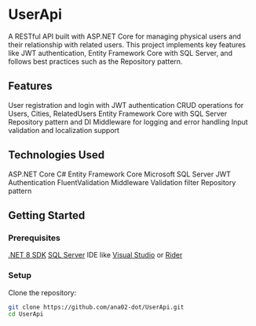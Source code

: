 # UserApi

A RESTful API built with ASP.NET Core for managing physical users and their relationship with related users. This project implements key features like JWT authentication, Entity Framework Core with SQL Server, and follows best practices such as the Repository pattern.

## Features

User registration and login with JWT authentication
CRUD operations for Users, Cities, RelatedUsers
Entity Framework Core with SQL Server
Repository pattern and DI
Middleware for logging and error handling
Input validation and localization support

## Technologies Used

ASP.NET Core
C#
Entity Framework Core
Microsoft SQL Server
JWT Authentication
FluentValidation
Middleware
Validation filter
Repository pattern

## Getting Started

### Prerequisites

[.NET 8 SDK](https://dotnet.microsoft.com/en-us/download/dotnet/8.0)
[SQL Server](https://www.microsoft.com/en-us/sql-server/sql-server-downloads)
IDE like [Visual Studio](https://visualstudio.microsoft.com/) or [Rider](https://www.jetbrains.com/rider/)

### Setup

Clone the repository:

   ```bash
   git clone https://github.com/ana02-dot/UserApi.git
   cd UserApi
